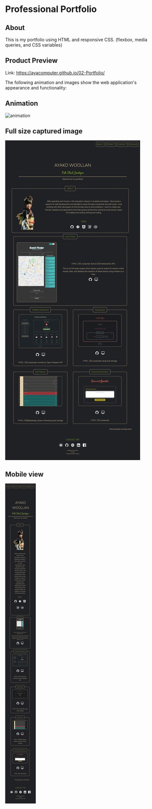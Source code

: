 # Professional Portfolio

## About 
This is my portfolio using HTML and responsive CSS.
 (flexbox, media queries, and CSS variables)


## Product Preview
Link: https://ayacomputer.github.io/02-Portfolio/



The following animation and images show the web application's appearance and functionality:

## Animation
![animation](./assets/screen-shots/ayakowoollan.gif)

## Full size captured image
![PC view](./assets/screen-shots/productPC.png)

## Mobile view
![mobile view](./assets/screen-shots/productMobile.png)